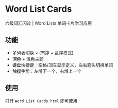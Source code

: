 # Word List Cards

六级词汇闪过 | Word Lists
单词卡片学习应用

## 功能

- 多列表切换 × (有序 + 乱序模式)
- 深色 + 浅色主题
- 键盘快捷键：空格/回车显示定义，左右箭头切换单词
- 触摸手势：左滑下一个，右滑上一个

## 使用

打开 `Word List Cards.html` 即可使用
